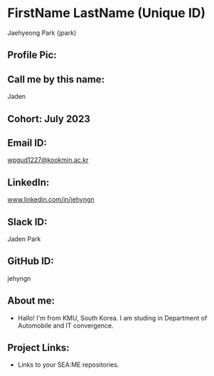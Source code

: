 # FirstName LastName (Unique ID)
Jaehyeong Park (jpark)
## Profile Pic:

## Call me by this name: 
Jaden
## Cohort: July 2023
## Email ID: 
wpgud1227@kookmin.ac.kr
## LinkedIn:
www.linkedin.com/in/jehyngn
## Slack ID: 
Jaden Park
## GitHub ID:
jehyngn
## About me: 
- Hallo! 
I'm from KMU, South Korea.
I am studing in Department of Automobile and IT convergence.
## Project Links:
- Links to your SEA:ME repositories.